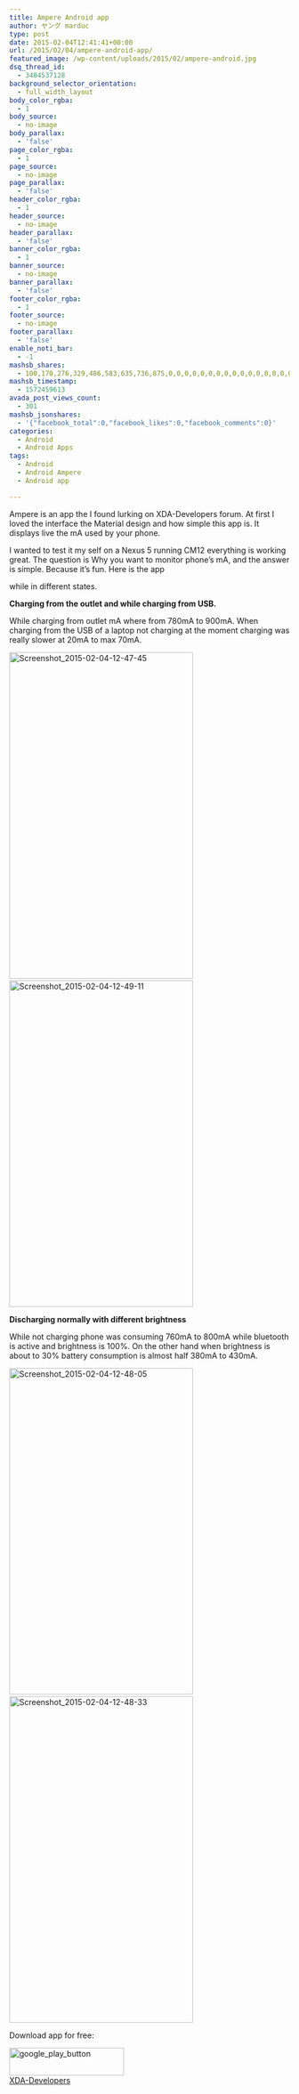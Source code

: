 ```yaml
---
title: Ampere Android app
author: ヤング marduc
type: post
date: 2015-02-04T12:41:41+00:00
url: /2015/02/04/ampere-android-app/
featured_image: /wp-content/uploads/2015/02/ampere-android.jpg
dsq_thread_id:
  - 3484537128
background_selector_orientation:
  - full_width_layout
body_color_rgba:
  - 1
body_source:
  - no-image
body_parallax:
  - 'false'
page_color_rgba:
  - 1
page_source:
  - no-image
page_parallax:
  - 'false'
header_color_rgba:
  - 1
header_source:
  - no-image
header_parallax:
  - 'false'
banner_color_rgba:
  - 1
banner_source:
  - no-image
banner_parallax:
  - 'false'
footer_color_rgba:
  - 1
footer_source:
  - no-image
footer_parallax:
  - 'false'
enable_noti_bar:
  - -1
mashsb_shares:
  - 100,170,276,329,486,583,635,736,875,0,0,0,0,0,0,0,0,0,0,0,0,0,0,0,0,0,0,0,0,0,0,0,0,0,0,0
mashsb_timestamp:
  - 1572459613
avada_post_views_count:
  - 301
mashsb_jsonshares:
  - '{"facebook_total":0,"facebook_likes":0,"facebook_comments":0}'
categories:
  - Android
  - Android Apps
tags:
  - Android
  - Android Ampere
  - Android app

---
```

Ampere is an app the I found lurking on XDA-Developers forum. At first I loved the interface the Material design and how simple this app is. It displays live the mA used by your phone.

<!--more--> I wanted to test it my self on a Nexus 5 running CM12 everything is working great. The question is Why you want to monitor phone&#8217;s mA, and the answer is simple. Because it&#8217;s fun. Here is the app

while in different states.

**Charging from the outlet and while charging from USB.**

While charging from outlet mA where from 780mA to 900mA. When charging from the USB of a laptop not charging at the moment charging was really slower at 20mA to max 70mA.

[<img class="alignnone size-full wp-image-180" src="http://localhost/wp-content/uploads/2015/02/Screenshot_2015-02-04-12-47-45.png" alt="Screenshot_2015-02-04-12-47-45" width="330" height="587" srcset="http://localhost/wp-content/uploads/2015/02/Screenshot_2015-02-04-12-47-45.png 330w, http://localhost/wp-content/uploads/2015/02/Screenshot_2015-02-04-12-47-45-169x300.png 169w" sizes="(max-width: 330px) 100vw, 330px" />][1]  [<img class="alignnone size-full wp-image-183" src="http://localhost/wp-content/uploads/2015/02/Screenshot_2015-02-04-12-49-11.png" alt="Screenshot_2015-02-04-12-49-11" width="330" height="587" srcset="http://localhost/wp-content/uploads/2015/02/Screenshot_2015-02-04-12-49-11.png 330w, http://localhost/wp-content/uploads/2015/02/Screenshot_2015-02-04-12-49-11-169x300.png 169w" sizes="(max-width: 330px) 100vw, 330px" />][2]

**Discharging normally with different brightness**

While not charging phone was consuming 760mA to 800mA while bluetooth is active and brightness is 100%. On the other hand when brightness is about to 30% battery consumption is almost half 380mA to 430mA.

<img class="alignnone size-full wp-image-181" src="http://localhost/wp-content/uploads/2015/02/Screenshot_2015-02-04-12-48-05.png" alt="Screenshot_2015-02-04-12-48-05" width="330" height="587" srcset="http://localhost/wp-content/uploads/2015/02/Screenshot_2015-02-04-12-48-05.png 330w, http://localhost/wp-content/uploads/2015/02/Screenshot_2015-02-04-12-48-05-169x300.png 169w" sizes="(max-width: 330px) 100vw, 330px" />  [<img class="alignnone size-full wp-image-185" src="http://localhost/wp-content/uploads/2015/02/Screenshot_2015-02-04-12-48-33.png" alt="Screenshot_2015-02-04-12-48-33" width="330" height="587" srcset="http://localhost/wp-content/uploads/2015/02/Screenshot_2015-02-04-12-48-33.png 330w, http://localhost/wp-content/uploads/2015/02/Screenshot_2015-02-04-12-48-33-169x300.png 169w" sizes="(max-width: 330px) 100vw, 330px" />][3]

Download app for free:

<div>
  <a href="https://play.google.com/store/apps/details?id=com.gombosdev.ampere"><img class=" size-full wp-image-192 aligncenter" src="http://localhost/wp-content/uploads/2015/02/google_play_button.png" alt="google_play_button" width="206" height="50" /></a>
</div>

<div>
</div>

<div>
  <a href="http://forum.xda-developers.com/android/apps-games/app-ampere-charging-meter-t3012890">XDA-Developers</a>
</div>

 [1]: http://localhost/wp-content/uploads/2015/02/Screenshot_2015-02-04-12-47-45.png
 [2]: http://localhost/wp-content/uploads/2015/02/Screenshot_2015-02-04-12-49-11.png
 [3]: http://localhost/wp-content/uploads/2015/02/Screenshot_2015-02-04-12-48-33.png